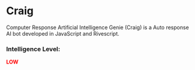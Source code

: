 # Craig
Computer Response Artificial Intelligence Genie (Craig) is a Auto response AI bot developed in JavaScript and Rivescript.

### Intelligence Level:
<b><font color='red'>LOW</font></b>
